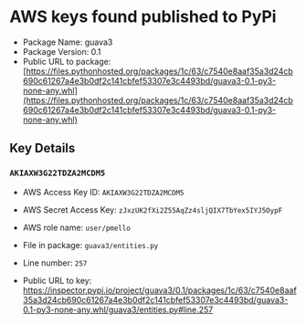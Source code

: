 # AWS keys found published to PyPi

* Package Name: guava3
* Package Version: 0.1
* Public URL to package: [https://files.pythonhosted.org/packages/1c/63/c7540e8aaf35a3d24cb690c61267a4e3b0df2c141cbfef53307e3c4493bd/guava3-0.1-py3-none-any.whl](https://files.pythonhosted.org/packages/1c/63/c7540e8aaf35a3d24cb690c61267a4e3b0df2c141cbfef53307e3c4493bd/guava3-0.1-py3-none-any.whl)

## Key Details

### `AKIAXW3G22TDZA2MCDM5`

* AWS Access Key ID: `AKIAXW3G22TDZA2MCDM5`
* AWS Secret Access Key: `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` 
* AWS role name: `user/pmello`
* File in package: `guava3/entities.py`
* Line number: `257`

* Public URL to key: https://inspector.pypi.io/project/guava3/0.1/packages/1c/63/c7540e8aaf35a3d24cb690c61267a4e3b0df2c141cbfef53307e3c4493bd/guava3-0.1-py3-none-any.whl/guava3/entities.py#line.257


